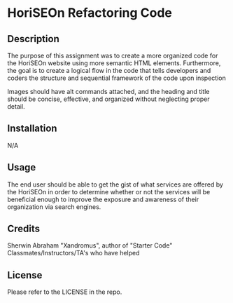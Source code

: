 # HoriSEOn Refactoring Code

## Description

The purpose of this assignment was to create a more organized code for the HoriSEOn website using more semantic HTML elements. Furthermore, the goal is to create a logical flow in the code that tells developers and coders the structure and sequential framework of the code upon inspection

Images should have alt commands attached, and the heading and title should be concise, effective, and organized without neglecting proper detail.

## Installation

N/A

## Usage

The end user should be able to get the gist of what services are offered by the HoriSEOn in order to determine whether or not the services will be beneficial enough to improve the exposure and awareness of their organization via search engines.

## Credits

Sherwin Abraham
"Xandromus", author of "Starter Code"
Classmates/Instructors/TA's who have helped

## License

Please refer to the LICENSE in the repo.